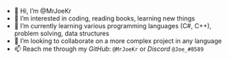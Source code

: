 - 👋 Hi, I’m @MrJoeKr
- 👀 I’m interested in coding, reading books, learning new things
- 🌱 I’m currently learning various programming languages (C#, C++), problem solving, data structures
- 💞️ I’m looking to collaborate on a more complex project in any language
- 📫 Reach me through my *GitHub*: ``@MrJoeKr`` or *Discord* ``@Joe_#8589``

<!---
MrJoeKr/MrJoeKr is a ✨ special ✨ repository because its `README.md` (this file) appears on your GitHub profile.
You can click the Preview link to take a look at your changes.
--->
